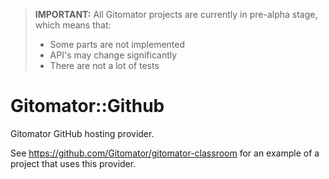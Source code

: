 > **IMPORTANT:** All Gitomator projects are currently in pre-alpha stage, which means that:        
>
>  * Some parts are not implemented
>  * API's may change significantly
>  * There are not a lot of tests
>

# Gitomator::Github

Gitomator GitHub hosting provider.

See https://github.com/Gitomator/gitomator-classroom for an example of a project that uses this provider.

